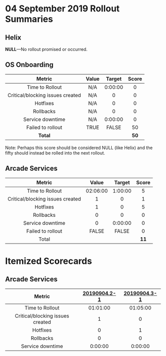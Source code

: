 # 04 September 2019 Rollout Summaries

## Helix

**NULL**&mdash;No rollout promised or occurred.

## OS Onboarding

|              Metric              |   Value  |  Target |  Score  |
|:--------------------------------:|:--------:|:-------:|:-------:|
| Time to Rollout                  |    N/A   | 0:00:00 |    0    |
| Critical/blocking issues created |    N/A   |    0    |    0    |
| Hotfixes                         |    N/A   |    0    |    0    |
| Rollbacks                        |    N/A   |    0    |    0    |
| Service downtime                 |    N/A   | 0:00:00 |    0    |
| Failed to rollout                |   TRUE   |  FALSE  |    50   |
| **Total**                        |          |         |  **50** |

Note: Perhaps this score should be considered NULL (like Helix) and the fifty should instead be rolled into the next rollout.

## Arcade Services

|              Metric              |   Value  |  Target |   Score   |
|:--------------------------------:|:--------:|:-------:|:---------:|
| Time to Rollout                  | 02:06:00 | 1:00:00 |     5     |
| Critical/blocking issues created |     1    |    0    |     1     |
| Hotfixes                         |     1    |    0    |     5     |
| Rollbacks                        |     0    |    0    |     0     |
| Service downtime                 |     0    | 0:00:00 |     0     |
| Failed to rollout                |   FALSE  |  FALSE  |     0     |
| Total                            |          |         |   **11**  |

# Itemized Scorecards

## Arcade Services

| Metric | [20190904.2-1](https://dev.azure.com/dnceng/internal/_releaseProgress?_a=release-pipeline-progress&releaseId=17022) | [20190904.3-1](https://dev.azure.com/dnceng/internal/_releaseProgress?_a=release-pipeline-progress&releaseId=17041) |
|:--------------------------------:|:------------:|:-------------:|
| Time to Rollout | 01:01:00 | 01:05:00 |
| Critical/blocking issues created | 1 | 0 |
| Hotfixes | 0 | 1 |
| Rollbacks | 0 | 0 |
| Service downtime | 0:00:00 | 0:00:00 |